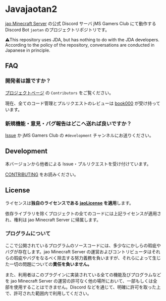 # Javajaotan2

[jao Minecraft Server](https://jaoafa.com) の公式 Discord サーバ jMS Gamers Club にて動作する Discord Bot `jaotan` のプロジェクトリポジトリです。

⚠️This repository uses JDA, but has nothing to do with the JDA developers.  
According to the policy of the repository, conversations are conducted in Japanese in principle.

## FAQ

### 開発者は誰ですか？

[プロジェクトページ](https://github.com/jaoafa/Javajaotan2) の `Contributors` をご覧ください。

現在、全てのコード管理とプルリクエストのレビューは [book000](https://github.com/book000) が受け持っています。

### 新規機能・意見・バグ報告はどこへ送れば良いですか？

[Issue](https://github.com/jaoafa/Javajaotan2/issues) か jMS Gamers Club の `#development` チャンネルにお送りください。

## Development

本バージョンから他者による Issue・プルリクエストを受け付けています。

[CONTRIBUTING](CONTRIBUTING.md) をお読みください。

## License

ライセンスは**独自のライセンスである [jaoLicense](https://github.com/jaoafa/jao-Minecraft-Server/blob/master/jaoLICENSE.md) を適用**します。

依存ライブラリを除くプロジェクトの全てのコードには上記ライセンスが適用され、権利は jao Minecraft Server に帰属します。

### プログラムについて

ここで公開されているプログラムのソースコードには、多少なにかしらの瑕疵やバグが存在します。jao Minecraft Server の運営およびコントリビュータはそれらの瑕疵やバグをなるべく除去する努力義務を負いますが、それらによって生じた一切の問題についての**責任を負いません。**  

また、利用者はこのプラグインに実装されている全ての機能及びプログラムなどを jao Minecraft Server の運営の許可なく他の場所において、一部もしくは全部を使用することはできません。Discord などを通じて、明確に許可を取った上で、許可された範囲内で利用してください。
